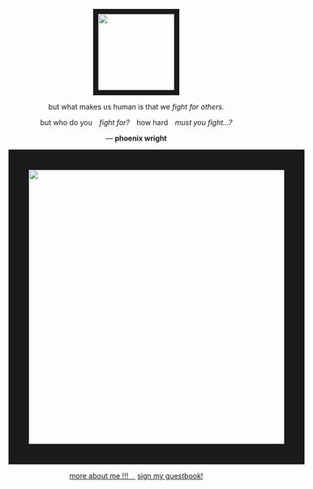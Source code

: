 <p align="center">
<img src="https://static.wikia.nocookie.net/gensin-impact/images/9/9f/Starlit_Letter_Archive_Icon_Wriothesley.png/revision/latest?cb=20240118215105" width="150" height="150" border="10"/>
</p>

 <p align="center"> but what makes us human is that we <em>fight for others.</em>
 </p>
 <p align="center">  but who do you <em>fight for?</em> how hard <em>must you fight...?</em>
 </p>
<p align="center"> — <b>phoenix wright</b>
</p>

<p align="center">
<img src="https://cdn.discordapp.com/attachments/1062426540786319370/1130588831431806986/WrioMains_Divider_02.png?ex=65e62766&is=65d3b266&hm=861728b5bcaad7112df37b84b8036ddffb83853b38ea23ab856e35324f93f963&" width="540" height="" border="40" />
</p>


<p align="center">
  <a href="https://rentry.co/wrlette">more about me !!! </a>
  <a href="https://meropide.123guestbook.com/#">sign my guestbook!</a>
</p>
